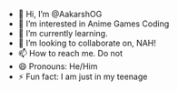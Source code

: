 - 👋 Hi, I’m @AakarshOG
- 👀 I’m interested in Anime Games Coding
- 🌱 I’m currently learning.
- 💞️ I’m looking to collaborate on, NAH!
- 📫 How to reach me. Do not
- 😄 Pronouns: He/Him
- ⚡ Fun fact: I am just in my teenage

<!---
AakarshOG/AakarshOG is a ✨ special ✨ repository because its `README.md` (this file) appears on your GitHub profile.
You can click the Preview link to take a look at your changes.
--->
